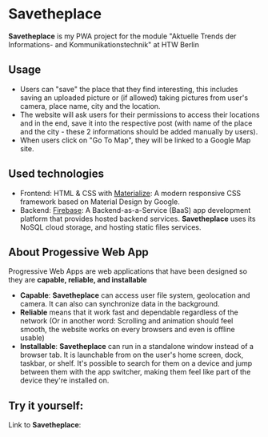 # Savetheplace
**Savetheplace** is my PWA project for the module "Aktuelle Trends der Informations- and Kommunikationstechnik" at HTW Berlin

## Usage
 - Users can "save" the place that they find interesting, this includes saving an uploaded picture or (if allowed) taking pictures from user's camera, place name, city and the location.
 - The website will ask users for their permissions to access their locations and in the end, save it into the respective post (with name of the place and the city - these 2 informations should be added manually by users).
 - When users click on "Go To Map", they will be linked to a Google Map site.

## Used technologies 

- Frontend: HTML & CSS with [Materialize](https://materializecss.com/): A modern responsive CSS framework based on Material Design by Google.
- Backend: [Firebase](https://firebase.google.com/): A Backend-as-a-Service (BaaS) app development platform that provides hosted backend services. **Savetheplace** uses its NoSQL cloud storage, and hosting static files services. 

## About Progessive Web App

Progressive Web Apps are web applications that have been designed so they are **capable, reliable, and installable**
- **Capable**: **Savetheplace** can access user file system, geolocation and camera. It can also can synchronize data in the background. 
- **Reliable** means that it work fast and dependable regardless of the network (Or in 
another word: Scrolling and animation should feel smooth, the website works on every browsers and even is offline usable)
- **Installable**: **Savetheplace** can run in a standalone window instead of a browser tab. It is launchable from on the user's home screen, dock, taskbar, or shelf. It's possible to search for them on a device and jump between them with the app switcher, making them feel like part of the device they're installed on.

## Try it yourself: 

Link to **Savetheplace**: 
